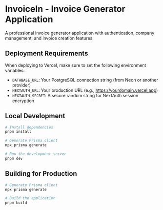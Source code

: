 # InvoiceIn - Invoice Generator Application

A professional invoice generator application with authentication, company management, and invoice creation features.

## Deployment Requirements

When deploying to Vercel, make sure to set the following environment variables:

- `DATABASE_URL`: Your PostgreSQL connection string (from Neon or another provider)
- `NEXTAUTH_URL`: Your production URL (e.g., https://yourdomain.vercel.app)
- `NEXTAUTH_SECRET`: A secure random string for NextAuth session encryption

## Local Development

```bash
# Install dependencies
pnpm install

# Generate Prisma client
npx prisma generate

# Run the development server
pnpm dev
```

## Building for Production

```bash
# Generate Prisma client
npx prisma generate

# Build the application
pnpm build
``` 